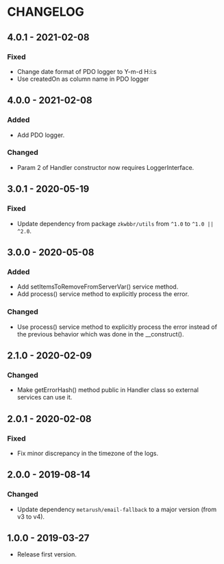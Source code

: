 # CHANGELOG

## 4.0.1 - 2021-02-08

### Fixed

- Change date format of PDO logger to Y-m-d H:i:s
- Use createdOn as column name in PDO logger

## 4.0.0 - 2021-02-08

### Added

- Add PDO logger.

### Changed

- Param 2 of Handler constructor now requires LoggerInterface.

## 3.0.1 - 2020-05-19

### Fixed

- Update dependency from package `zkwbbr/utils` from `^1.0` to `^1.0 || ^2.0`.

## 3.0.0 - 2020-05-08

### Added

- Add setItemsToRemoveFromServerVar() service method.
- Add process() service method to explicitly process the error.

### Changed

- Use process() service method to explicitly process the error instead of the previous behavior which was done in the __construct().

## 2.1.0 - 2020-02-09

### Changed

- Make getErrorHash() method public in Handler class so external services can use it.

## 2.0.1 - 2020-02-08

### Fixed

- Fix minor discrepancy in the timezone of the logs.

## 2.0.0 - 2019-08-14

### Changed

- Update dependency `metarush/email-fallback` to a major version (from v3 to v4).

## 1.0.0 - 2019-03-27

- Release first version.